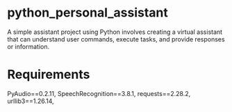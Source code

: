 # python_personal_assistant
A simple assistant project using Python involves creating a virtual assistant that can understand user commands, execute tasks, and provide responses or information. 

# Requirements
PyAudio==0.2.11, 
SpeechRecognition==3.8.1, 
requests==2.28.2, 
urllib3==1.26.14, 
